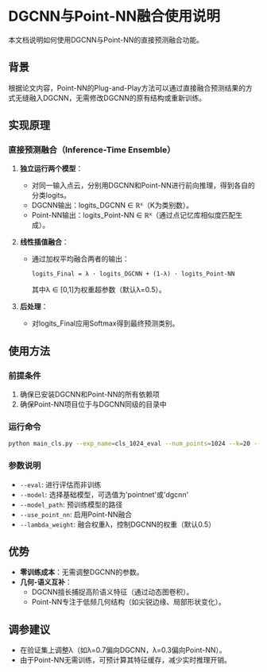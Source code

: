 # DGCNN与Point-NN融合使用说明

本文档说明如何使用DGCNN与Point-NN的直接预测融合功能。

## 背景

根据论文内容，Point-NN的Plug-and-Play方法可以通过直接融合预测结果的方式无缝融入DGCNN，无需修改DGCNN的原有结构或重新训练。

## 实现原理

### 直接预测融合（Inference-Time Ensemble）

1. **独立运行两个模型**：
   - 对同一输入点云，分别用DGCNN和Point-NN进行前向推理，得到各自的分类logits。
   - DGCNN输出：logits_DGCNN ∈ ℝᴷ（K为类别数）。
   - Point-NN输出：logits_Point-NN ∈ ℝᴷ（通过点记忆库相似度匹配生成）。

2. **线性插值融合**：
   - 通过加权平均融合两者的输出：
     ```
     logits_Final = λ · logits_DGCNN + (1-λ) · logits_Point-NN
     ```
     其中λ ∈ [0,1]为权重超参数（默认λ=0.5）。

3. **后处理**：
   - 对logits_Final应用Softmax得到最终预测类别。

## 使用方法

### 前提条件

1. 确保已安装DGCNN和Point-NN的所有依赖项
2. 确保Point-NN项目位于与DGCNN同级的目录中

### 运行命令

```bash
python main_cls.py --exp_name=cls_1024_eval --num_points=1024 --k=20 --eval=True --model_path=outputs/cls_1024/models/model.t7 --use_point_nn=True --lambda_weight=0.5
```

### 参数说明

- `--eval`: 进行评估而非训练
- `--model`: 选择基础模型，可选值为'pointnet'或'dgcnn'
- `--model_path`: 预训练模型的路径
- `--use_point_nn`: 启用Point-NN融合
- `--lambda_weight`: 融合权重λ，控制DGCNN的权重（默认0.5）

## 优势

- **零训练成本**：无需调整DGCNN的参数。
- **几何-语义互补**：  
  - DGCNN擅长捕捉高阶语义特征（通过动态图卷积）。
  - Point-NN专注于低频几何结构（如尖锐边缘、局部形状变化）。

## 调参建议

- 在验证集上调整λ（如λ=0.7偏向DGCNN，λ=0.3偏向Point-NN）。
- 由于Point-NN无需训练，可预计算其特征缓存，减少实时推理开销。